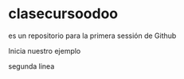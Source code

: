 # clasecursoodoo
es un repositorio para la primera sessión de Github


Inicia nuestro ejemplo

segunda linea